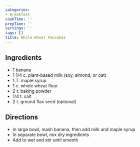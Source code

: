 ```yaml
---
categories:
- Breakfast
cookTime: ''
prepTime: ''
servings: ''
tags: []
title: Whole Wheat Pancakes
---
```


## Ingredients 

* 1 banana
* 1 1/4 c. plant-based milk (soy, almond, or oat)
* 1 T. maple syrup
* 1 c. whole wheat flour
* 2 t. baking powder
* 1/4 t. salt
* 2 t. ground flax seed (optional)

## Directions 

* In large bowl, mash banana, then add milk and maple syrup
* In separate bowl, mix dry ingredients
* Add to wet and stir until smooth